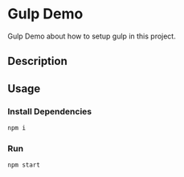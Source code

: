 # Gulp Demo

Gulp Demo about how to setup gulp in this project.

## Description

## Usage

### Install Dependencies
```bash
npm i
```

### Run 
```bash
npm start
```